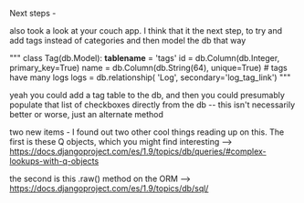 Next steps - 

also took a look at your couch app.  I think that it the next step, to try and add tags instead of categories and then model the db that way

"""
class Tag(db.Model):
    __tablename__ = 'tags'
    id = db.Column(db.Integer, primary_key=True)
    name = db.Column(db.String(64), unique=True)
    # tags have many logs
    logs = db.relationship(
        'Log',
        secondary='log_tag_link')
"""


yeah you could add a tag table to the db, and then you could presumably populate that list of checkboxes directly from the db -- this isn't necessarily better or worse, just an alternate method


two new items - 
I found out two other cool things reading up on this. The first is these Q objects, which you might find interesting 
--> https://docs.djangoproject.com/es/1.9/topics/db/queries/#complex-lookups-with-q-objects

the second is this .raw() method on the ORM 
--> https://docs.djangoproject.com/es/1.9/topics/db/sql/